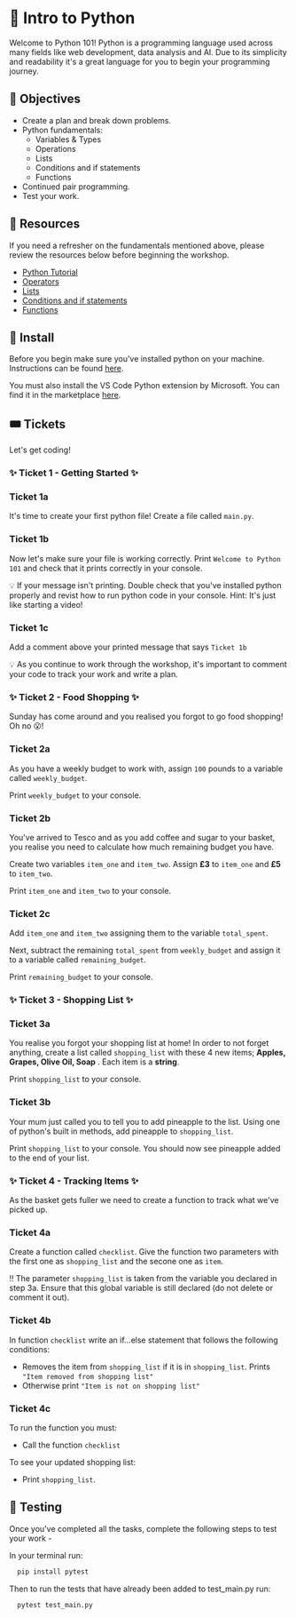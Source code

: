 # 🐍 Intro to Python

Welcome to Python 101! Python is a programming language used across many fields like web development, data analysis and AI. Due to its simplicity and readability it's a great language for you to begin your programming journey.

## 🚀 Objectives

- Create a plan and break down problems.
- Python fundamentals:
  - Variables & Types
  - Operations
  - Lists
  - Conditions and if statements
  - Functions
- Continued pair programming.
- Test your work.

## 📖 Resources

If you need a refresher on the fundamentals mentioned above, please review the resources below before beginning the workshop.

- [Python Tutorial](https://www.w3schools.com/python/default.asp)
- [Operators](https://www.geeksforgeeks.org/python-operators/)
- [Lists](https://developers.google.com/edu/python/lists)
- [Conditions and if statements](https://www.geeksforgeeks.org/conditional-statements-in-python/)
- [Functions](https://youtu.be/zvzjaqMBEso?feature=shared)

## 🚨 Install

Before you begin make sure you've installed python on your machine. Instructions can be found [here](https://www.python.org/downloads/).

You must also install the VS Code Python extension by Microsoft. You can find it in the marketplace [here](https://marketplace.visualstudio.com/items?itemName=ms-python.python).

## 🎟️ Tickets

Let's get coding!

### ✨ Ticket 1 - Getting Started ✨

### Ticket 1a

It's time to create your first python file! Create a file called `main.py`.

### Ticket 1b

Now let's make sure your file is working correctly. Print `Welcome to Python 101` and check that it prints correctly in your console.

💡 If your message isn't printing. Double check that you've installed python properly and revist how to run python code in your console. Hint: It's just like starting a video!

### Ticket 1c

Add a comment above your printed message that says `Ticket 1b`

💡 As you continue to work through the workshop, it's important to comment your code to track your work and write a plan.

### ✨ Ticket 2 - Food Shopping ✨

Sunday has come around and you realised you forgot to go food shopping! Oh no 😮!

### Ticket 2a

As you have a weekly budget to work with, assign `100` pounds to a variable called `weekly_budget`.

Print `weekly_budget` to your console.

### Ticket 2b

You've arrived to Tesco and as you add coffee and sugar to your basket, you realise you need to calculate how much remaining budget you have.

Create two variables `item_one` and `item_two`. Assign **£3** to `item_one` and **£5** to `item_two`.

Print `item_one` and `item_two` to your console.

### Ticket 2c

Add `item_one` and `item_two` assigning them to the variable `total_spent`.

Next, subtract the remaining `total_spent` from `weekly_budget` and assign it to a variable called `remaining_budget`.

Print `remaining_budget` to your console.

### ✨ Ticket 3 - Shopping List ✨

### Ticket 3a

You realise you forgot your shopping list at home! In order to not forget anything, create a list called `shopping_list` with these 4 new items; **Apples, Grapes, Olive Oil, Soap** . Each item is a **string**.

Print `shopping_list` to your console.

### Ticket 3b

Your mum just called you to tell you to add pineapple to the list. Using one of python's built in methods, add pineapple to `shopping_list`.

Print `shopping_list` to your console. You should now see pineapple added to the end of your list.

### ✨ Ticket 4 - Tracking Items ✨

As the basket gets fuller we need to create a function to track what we've picked up.

### Ticket 4a

Create a function called `checklist`. Give the function two parameters with the first one as `shopping_list` and the secone one as `item`.

‼️ The parameter `shopping_list` is taken from the variable you declared in step 3a. Ensure that this global variable is still declared (do not delete or comment it out).

### Ticket 4b

In function `checklist` write an if...else statement that follows the following conditions:

- Removes the item from `shopping_list` if it is in `shopping_list`. Prints `"Item removed from shopping list"`
- Otherwise print `"Item is not on shopping list"`

### Ticket 4c

To run the function you must:

- Call the function `checklist`

To see your updated shopping list:

- Print `shopping_list`.

## 🎯 Testing

Once you've completed all the tasks, complete the following steps to test your work -

In your terminal run:

```bash
  pip install pytest
```

Then to run the tests that have already been added to test_main.py run:

```bash
  pytest test_main.py
```
